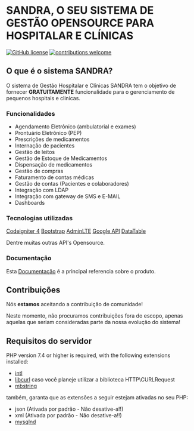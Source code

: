 # SANDRA, O SEU SISTEMA DE GESTÃO OPENSOURCE PARA HOSPITALAR E CLÍNICAS 
[![GitHub license](https://img.shields.io/github/license/emanuelpv/sandra)](https://github.com/emanuelpv/sandra/blob/develop/LICENSE)
[![contributions welcome](https://img.shields.io/badge/contributions-welcome-brightgreen.svg?style=flat)](https://github.com/emanuelpv/sandra/pulls)
<br>

## O que é o sistema SANDRA?

O sistema de Gestão Hospitalar e Clínicas SANDRA tem o objetivo de fornecer **GRATUITAMENTE** funcionalidade para o gerenciamento de pequenos hospitais e clinicas.


### Funcionalidades

- Agendamento Eletrônico (ambulatorial e exames)
- Prontuário Eletrônico (PEP)
- Prescrições de medicamentos
- Internação de pacientes
- Gestão de leitos
- Gestão de Estoque de Medicamentos
- Dispensação de medicamentos
- Gestão de compras
- Faturamento de contas médicas
- Gestão de contas (Pacientes e colaboradores)
- Integração com LDAP
- Integração com gateway de SMS e E-MAIL
- Dashboards


### Tecnologias utilizadas

[Codeigniter 4](https://github.com/codeigniter4/CodeIgniter4/tree/develop)
[Bootstrap](https://getbootstrap.com/)
[AdminLTE](https://adminlte.io/)
[Google API](https://github.com/googleapis)
[DataTable](https://github.com/DataTables/DataTables)

Dentre muitas outras API's Opensource.

### Documentação

Esta [Documentação](https://emanuelpv.github.io/documentacao/) é a principal referencia sobre o produto.



## Contribuições

Nós **estamos** aceitando a contribuição  de comunidade!

Neste momento, não procuramos contribuições fora do escopo, apenas aquelas que seriam consideradas parte da nossa evolução do sistema!


## Requisitos do servidor

PHP version 7.4 or higher is required, with the following extensions installed:


- [intl](http://php.net/manual/en/intl.requirements.php)
- [libcurl](http://php.net/manual/en/curl.requirements.php) caso você planeje utilizar a biblioteca HTTP\CURLRequest
- [mbstring](http://php.net/manual/en/mbstring.installation.php)

também, garanta que as extensões a seguir estejam ativadas no seu PHP:

- json (Ativada por padrão - Não desative-a!!)
- xml (Ativada por padrão - Não desative-a!!)
- [mysqlnd](http://php.net/manual/en/mysqlnd.install.php)

